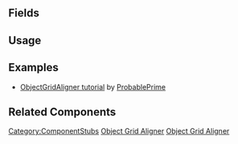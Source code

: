 <languages></languages> <translate>

## Fields

## Usage

## Examples

-   [ObjectGridAligner
    tutorial](https://www.youtube.com/watch?v=d4ouwoLrrho) by
    [ProbablePrime](User:ProbablePrime "wikilink")

## Related Components

</translate>

[Category:ComponentStubs](Category:ComponentStubs "wikilink") [Object
Grid Aligner](Category:Components{{#translation:}} "wikilink") [Object
Grid
Aligner](Category:Components:Transform:Drivers{{#translation:}} "wikilink")